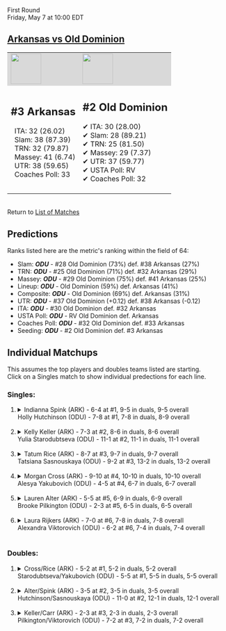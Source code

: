 First Round  
Friday, May 7 at 10:00 EDT
## [Arkansas vs Old Dominion](https://www.ncaa.com/game/5833648) 

<table><tr style="background-color: #d9d9d9 !important"><td><img src="https://www.ncaa.com/sites/default/files/images/logos/schools/a/arkansas.70.png" width="70" height="70" /></td><td><img src="https://www.ncaa.com/sites/default/files/images/logos/schools/o/old-dominion.70.png" width="70" height="70" /></td></tr><tr>
<td>  

<h2>#3 Arkansas</h2>  
&nbsp; ITA: 32 (26.02)<br>  
&nbsp; Slam: 38 (87.39)<br>  
&nbsp; TRN: 32 (79.87)<br>  
&nbsp; Massey: 41 (6.74)<br>  
&nbsp; UTR: 38 (59.65)<br>  
&nbsp; Coaches Poll: 33<br>  
<br>  

</td>
<td>  

<h2>#2 Old Dominion</h2>  
&#10004; ITA: 30 (28.00)<br>  
&#10004; Slam: 28 (89.21)<br>  
&#10004; TRN: 25 (81.50)<br>  
&#10004; Massey: 29 (7.37)<br>  
&#10004; UTR: 37 (59.77)<br>  
&#10004; USTA Poll: RV<br>  
&#10004; Coaches Poll: 32<br>  
<br>  

</td>
</tr></table>  


<br>Return to [List of Matches](../index.md)  

## Predictions  

Ranks listed here are the metric's ranking within the field of 64:  
- Slam: ***ODU*** - #28 Old Dominion (73%) def. #38 Arkansas (27%)  
- TRN: ***ODU*** - #25 Old Dominion (71%) def. #32 Arkansas (29%)  
- Massey: ***ODU*** - #29 Old Dominion (75%) def. #41 Arkansas (25%)  
- Lineup: ***ODU*** - Old Dominion (59%) def. Arkansas (41%)  
- Composite: ***ODU*** - Old Dominion (69%) def. Arkansas (31%)  
- UTR: ***ODU*** - #37 Old Dominion (+0.12) def. #38 Arkansas (-0.12)  
- ITA: ***ODU*** - #30 Old Dominion def. #32 Arkansas  
- USTA Poll: ***ODU*** - RV Old Dominion def. Arkansas  
- Coaches Poll: ***ODU*** - #32 Old Dominion def. #33 Arkansas  
- Seeding: ***ODU*** - #2 Old Dominion def. #3 Arkansas  

## Individual Matchups  
This assumes the top players and doubles teams listed are starting.  
Click on a Singles match to show individual predections for each line.  

### Singles:  

<ol>
<li><details>
<summary markdown="span">Indianna Spink (ARK) - 6-4 at #1, 9-5 in duals, 9-5 overall<br>Holly Hutchinson (ODU) - 7-8 at #1, 7-8 in duals, 8-9 overall</summary>
<h4>Predictions</h4><ul>
<li>Slam: <b><i>ODU</i></b> - Hutchinson (61%) def. Spink (39%)</li>  
<li>TRN: <b><i>ARK</i></b> - Spink (54%) def. Hutchinson (46%)</li>  
<li>Massey: <b><i>ARK</i></b> - Spink (75%) def. Hutchinson (25%)</li>  
<li>UTR: <b><i>ARK</i></b> - Spink (72%) def. Hutchinson (28%)</li>  
<li>Composite: <b><i>ARK</i></b> - Spink (62%) def. Hutchinson (38%)</li>  
<li>ITA: <b><i>ARK</i></b> - Spink (13.82) def. Hutchinson (5.40)</li>  
</ul>
</details>&nbsp;</li>
<li><details>
<summary markdown="span">Kelly Keller (ARK) - 7-3 at #2, 8-6 in duals, 8-6 overall<br>Yulia Starodubtseva (ODU) - 11-1 at #2, 11-1 in duals, 11-1 overall</summary>
<h4>Predictions</h4><ul>
<li>Slam: <b><i>ODU</i></b> - Starodubtseva (55%) def. Keller (45%)</li>  
<li>TRN: <b><i>ODU</i></b> - Starodubtseva (74%) def. Keller (26%)</li>  
<li>Massey: <b><i>ODU</i></b> - Starodubtseva (75%) def. Keller (25%)</li>  
<li>UTR: <b><i>ODU</i></b> - Starodubtseva (55%) def. Keller (45%)</li>  
<li>Composite: <b><i>ODU</i></b> - Starodubtseva (64%) def. Keller (36%)</li>  
<li>ITA: <b><i>ODU</i></b> - Starodubtseva (11.96) def. Keller (2.19)</li>  
</ul>
</details>&nbsp;</li>
<li><details>
<summary markdown="span">Tatum Rice (ARK) - 8-7 at #3, 9-7 in duals, 9-7 overall<br>Tatsiana Sasnouskaya (ODU) - 9-2 at #3, 13-2 in duals, 13-2 overall</summary>
<h4>Predictions</h4><ul>
<li>Slam: <b><i>ODU</i></b> - Sasnouskaya (68%) def. Rice (32%)</li>  
<li>TRN: <b><i>ODU</i></b> - Sasnouskaya (66%) def. Rice (34%)</li>  
<li>Massey: <b><i>ODU</i></b> - Sasnouskaya (75%) def. Rice (25%)</li>  
<li>UTR: <b><i>ODU</i></b> - Sasnouskaya (67%) def. Rice (33%)</li>  
<li>Composite: <b><i>ODU</i></b> - Sasnouskaya (69%) def. Rice (31%)</li>  
<li>ITA: <b><i>ODU</i></b> - Sasnouskaya (7.78) def. Rice (2.00)</li>  
</ul>
</details>&nbsp;</li>
<li><details>
<summary markdown="span">Morgan Cross (ARK) - 9-10 at #4, 10-10 in duals, 10-10 overall<br>Alesya Yakubovich (ODU) - 4-5 at #4, 6-7 in duals, 6-7 overall</summary>
<h4>Predictions</h4><ul>
<li>Slam: <b><i>ARK</i></b> - Cross (63%) def. Yakubovich (37%)</li>  
<li>TRN: <b><i>ARK</i></b> - Cross (69%) def. Yakubovich (31%)</li>  
<li>Massey: <b><i>ARK</i></b> - Cross (75%) def. Yakubovich (25%)</li>  
<li>UTR: <b><i>ARK</i></b> - Cross (80%) def. Yakubovich (20%)</li>  
<li>Composite: <b><i>ARK</i></b> - Cross (72%) def. Yakubovich (28%)</li>  
</ul>
</details>&nbsp;</li>
<li><details>
<summary markdown="span">Lauren Alter (ARK) - 5-5 at #5, 6-9 in duals, 6-9 overall<br>Brooke Pilkington (ODU) - 2-3 at #5, 6-5 in duals, 6-5 overall</summary>
<h4>Predictions</h4><ul>
<li>Slam: <b><i>ODU</i></b> - Pilkington (54%) def. Alter (46%)</li>  
<li>TRN: <b><i>ODU</i></b> - Pilkington (55%) def. Alter (45%)</li>  
<li>Massey: <b><i>ODU</i></b> - Pilkington (75%) def. Alter (25%)</li>  
<li>UTR: <b><i>ODU</i></b> - Pilkington (79%) def. Alter (21%)</li>  
<li>Composite: <b><i>ODU</i></b> - Pilkington (65%) def. Alter (35%)</li>  
<li>ITA: <b><i>ODU</i></b> - Pilkington (1.80) def. Alter (0.00)</li>  
</ul>
</details>&nbsp;</li>
<li><details>
<summary markdown="span">Laura Rijkers (ARK) - 7-0 at #6, 7-8 in duals, 7-8 overall<br>Alexandra Viktorovich (ODU) - 6-2 at #6, 7-4 in duals, 7-4 overall</summary>
<h4>Predictions</h4><ul>
<li>Slam: <b><i>ARK</i></b> - Rijkers (55%) def. Viktorovich (45%)</li>  
<li>TRN: <b><i>ARK</i></b> - Rijkers (69%) def. Viktorovich (31%)</li>  
<li>Massey: <b><i>ODU</i></b> - Viktorovich (75%) def. Rijkers (25%)</li>  
<li>UTR: <b><i>ODU</i></b> - Viktorovich (80%) def. Rijkers (20%)</li>  
<li>Composite: <b><i>ODU</i></b> - Viktorovich (54%) def. Rijkers (46%)</li>  
<li>ITA: <b><i>ODU</i></b> - Viktorovich (2.38) def. Rijkers (1.60)</li>  
</ul>
</details>&nbsp;</li>
</ol>

### Doubles:  

<ol>
<li><details>
<summary markdown="span">Cross/Rice (ARK) - 5-2 at #1, 5-2 in duals, 5-2 overall<br>Starodubtseva/Yakubovich (ODU) - 5-5 at #1, 5-5 in duals, 5-5 overall</summary>
<br>Sorry, we don't have any metrics for this match
</details>&nbsp;</li>
<li><details>
<summary markdown="span">Alter/Spink (ARK) - 3-5 at #2, 3-5 in duals, 3-5 overall<br>Hutchinson/Sasnouskaya (ODU) - 11-0 at #2, 12-1 in duals, 12-1 overall</summary>
<br>Sorry, we don't have any metrics for this match
</details>&nbsp;</li>
<li><details>
<summary markdown="span">Keller/Carr (ARK) - 2-3 at #3, 2-3 in duals, 2-3 overall<br>Pilkington/Viktorovich (ODU) - 7-2 at #3, 7-2 in duals, 7-2 overall</summary>
<br>Sorry, we don't have any metrics for this match
</details>&nbsp;</li>
</ol>